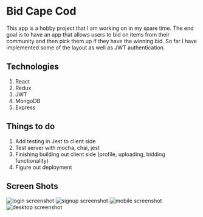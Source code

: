 # Bid Cape Cod

This app is a hobby project that I am working on in my spare time.  The end goal is to have an app that allows users to bid on items from their community and then pick them up if they have the winning bid.  So far I have implemented some of the layout as well as JWT authentication.

## Technologies
1. React
2. Redux
3. JWT
4. MongoDB
5. Express

## Things to do
1. Add testing in Jest to client side
2. Test server with mocha, chai, jest
3. Finishing building out client side (profile, uploading, bidding functionality)
4. Figure out deployment

## Screen Shots
![login screenshot](https://user-images.githubusercontent.com/30561347/42416427-d0598288-823b-11e8-9394-ce4622b480f0.png)
![signup screenshot](https://user-images.githubusercontent.com/30561347/42416433-079d7010-823c-11e8-84c8-cbf03214bdcd.png)
![mobile screenshot](https://user-images.githubusercontent.com/30561347/42416408-56e6708c-823b-11e8-93da-79a15a299e6e.png)
![desktop screenshot](https://user-images.githubusercontent.com/30561347/42416423-ac2a48fc-823b-11e8-9c29-69bd6f61e27b.png)
